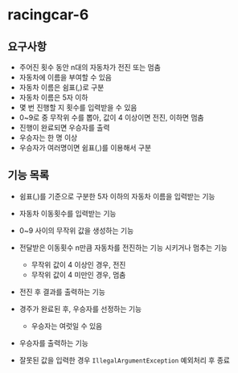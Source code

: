 # racingcar-6

## 요구사항

- 주어진 횟수 동안 n대의 자동차가 전진 또는 멈춤
- 자동차에 이름을 부여할 수 있음
- 자동차 이름은 쉼표(,)로 구분
- 자동차 이름은 5자 이하
- 몇 번 진행할 지 횟수를 입력받을 수 있음
- 0~9로 중 무작위 수를 뽑아, 값이 4 이상이면 전진, 이하면 멈춤
- 진행이 완료되면 우승자를 출력
- 우승자는 한 명 이상
- 우승자가 여러명이면 쉼표(,)를 이용해서 구분

## 기능 목록

- 쉼표(,)를 기준으로 구분한 5자 이하의 자동차 이름을 입력받는 기능
- 자동차 이동횟수를 입력받는 기능
- 0~9 사이의 무작위 값을 생성하는 기능
- 전달받은 이동횟수 n만큼 자동차를 전진하는 기능 시키거나 멈추는 기능
  - 무작위 값이 4 이상인 경우, 전진
  - 무작위 값이 4 미만인 경우, 멈춤
- 전진 후 결과를 출력하는 기능
- 경주가 완료된 후, 우승자를 선정하는 기능
  - 우승자는 여럿일 수 있음
- 우승자를 출력하는 기능

- 잘못된 값을 입력한 경우 `IllegalArgumentException` 예외처리 후 종료
